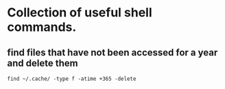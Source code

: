 # Collection of useful shell commands.

## find files that have not been accessed for a year and delete them

```
find ~/.cache/ -type f -atime +365 -delete
```
